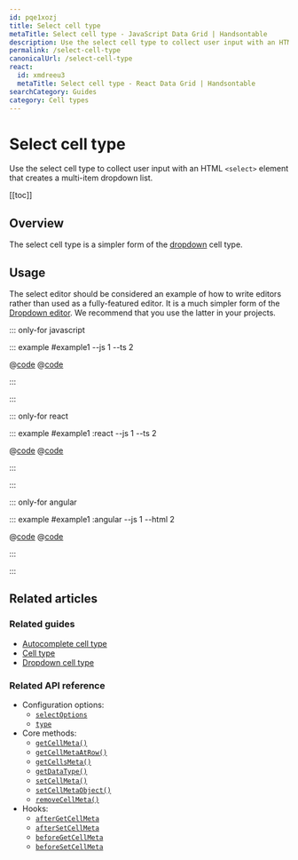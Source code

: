 ```yaml
---
id: pqe1xozj
title: Select cell type
metaTitle: Select cell type - JavaScript Data Grid | Handsontable
description: Use the select cell type to collect user input with an HTML <select> element that creates a multi-item dropdown list.
permalink: /select-cell-type
canonicalUrl: /select-cell-type
react:
  id: xmdreeu3
  metaTitle: Select cell type - React Data Grid | Handsontable
searchCategory: Guides
category: Cell types
---
```


# Select cell type

Use the select cell type to collect user input with an HTML `<select>` element that creates a multi-item dropdown list.

[[toc]]

## Overview

The select cell type is a simpler form of the [dropdown](@/guides/cell-types/dropdown-cell-type/dropdown-cell-type.md) cell type.

## Usage

The select editor should be considered an example of how to write editors rather than used as a fully-featured editor. It is a much simpler form of the [Dropdown editor](@/guides/cell-types/dropdown-cell-type/dropdown-cell-type.md). We recommend that you use the latter in your projects.

::: only-for javascript

::: example #example1 --js 1 --ts 2

@[code](@/content/guides/cell-types/select-cell-type/javascript/example1.js)
@[code](@/content/guides/cell-types/select-cell-type/javascript/example1.ts)

:::

:::

::: only-for react

::: example #example1 :react --js 1 --ts 2

@[code](@/content/guides/cell-types/select-cell-type/react/example1.jsx)
@[code](@/content/guides/cell-types/select-cell-type/react/example1.tsx)

:::

:::

::: only-for angular

::: example #example1 :angular --js 1 --html 2

@[code](@/content/guides/cell-types/select-cell-type/angular/example1.js)
@[code](@/content/guides/cell-types/select-cell-type/angular/example1.html)

:::

:::

## Related articles

### Related guides

<div class="boxes-list gray">

- [Autocomplete cell type](@/guides/cell-types/autocomplete-cell-type/autocomplete-cell-type.md)
- [Cell type](@/guides/cell-types/cell-type/cell-type.md)
- [Dropdown cell type](@/guides/cell-types/dropdown-cell-type/dropdown-cell-type.md)

</div>

### Related API reference

- Configuration options:
  - [`selectOptions`](@/api/options.md#selectoptions)
  - [`type`](@/api/options.md#type)
- Core methods:
  - [`getCellMeta()`](@/api/core.md#getcellmeta)
  - [`getCellMetaAtRow()`](@/api/core.md#getcellmetaatrow)
  - [`getCellsMeta()`](@/api/core.md#getcellsmeta)
  - [`getDataType()`](@/api/core.md#getdatatype)
  - [`setCellMeta()`](@/api/core.md#setcellmeta)
  - [`setCellMetaObject()`](@/api/core.md#setcellmetaobject)
  - [`removeCellMeta()`](@/api/core.md#removecellmeta)
- Hooks:
  - [`afterGetCellMeta`](@/api/hooks.md#aftergetcellmeta)
  - [`afterSetCellMeta`](@/api/hooks.md#aftersetcellmeta)
  - [`beforeGetCellMeta`](@/api/hooks.md#beforegetcellmeta)
  - [`beforeSetCellMeta`](@/api/hooks.md#beforesetcellmeta)
